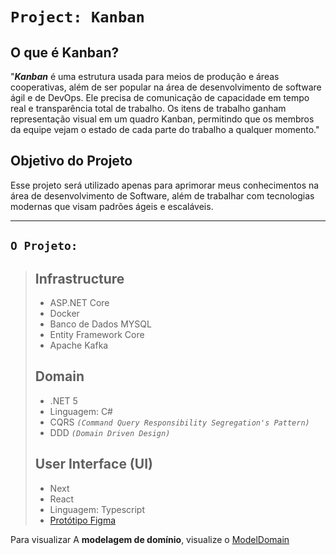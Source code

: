 # **`Project: Kanban`**

## O que é **Kanban**?

"**_Kanban_** é uma estrutura usada para meios de produção e áreas cooperativas, além de ser popular na área de desenvolvimento de software ágil e de DevOps. Ele precisa de comunicação de capacidade em tempo real e transparência total de trabalho. Os itens de trabalho ganham representação visual em um quadro Kanban, permitindo que os membros da equipe vejam o estado de cada parte do trabalho a qualquer momento."

## **Objetivo** do Projeto

Esse projeto será utilizado apenas para aprimorar meus conhecimentos na área de desenvolvimento de Software, além de trabalhar com tecnologias modernas que visam padrões ágeis e escaláveis. 

---

## **`O Projeto:`**
> ## **Infrastructure**
> - ASP.NET Core
> - Docker
> - Banco de Dados MYSQL
> - Entity Framework Core
> - Apache Kafka
> 
> ## **Domain**
> - .NET 5
> - Linguagem: C#
> - CQRS _`(Command Query Responsibility Segregation's Pattern)`_
> - DDD _`(Domain Driven Design)`_
>
> ## **User Interface (UI)**
> - Next
> - React
> - Linguagem: Typescript
> - [Protótipo Figma](https://www.figma.com/file/OCCIsj1w4Kfhmn5kLe6rBA/Untitled)

Para visualizar A **modelagem de domínio**, visualize o [ModelDomain](./_modeldomain.md)
